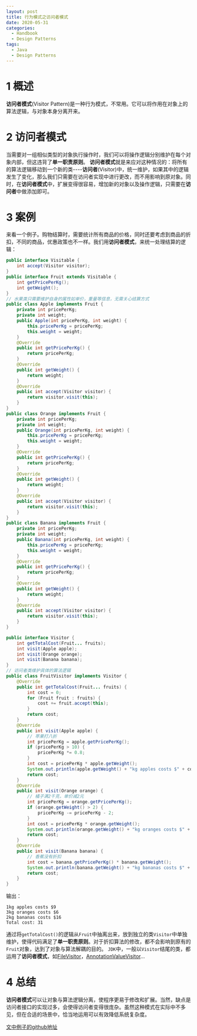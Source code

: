 ```yaml
---
layout: post
title: 行为模式之访问者模式
date: 2020-05-31
categories:
  - Handbook
  - Design Patterns
tags:
  - Java
  - Design Patterns
---
```


# 1 概述

**访问者模式**(Visitor Pattern)是一种行为模式，不常用。它可以将作用在对象上的算法逻辑，与对象本身分离开来。

# 2 访问者模式

当需要对一组相似类型的对象执行操作时，我们可以将操作逻辑分别维护在每个对象内部，但这违背了**单一职责原则**。
**访问者模式**就是来应对这种情况的：将所有的算法逻辑移动到一个新的类----**访问者**(Visitor)中，统一维护，如果其中的逻辑发生了变化，那么我们只需要在访问者实现中进行更改，而不用影响到原对象。同时，在**访问者模式**中，扩展变得很容易，增加新的对象以及操作逻辑，只需要在**访问者**中做添加即可。

# 3 案例

来看一个例子。购物结算时，需要统计所有商品的价格，同时还要考虑到商品的折扣，不同的商品，优惠政策也不一样。我们用**访问者模式**，来统一处理结算的逻辑：
~~~java
public interface Visitable {
    int accept(Visitor visitor);
}
public interface Fruit extends Visitable {
    int getPricePerKg();
    int getWeight();
}
// 水果类只需要维护自身的属性如单价，重量等信息，无需关心结算方式
public class Apple implements Fruit {
    private int pricePerKg;
    private int weight;
    public Apple(int pricePerKg, int weight) {
        this.pricePerKg = pricePerKg;
        this.weight = weight;
    }
    @Override
    public int getPricePerKg() {
        return pricePerKg;
    }
    @Override
    public int getWeight() {
        return weight;
    }
    @Override
    public int accept(Visitor visitor) {
        return visitor.visit(this);
    }
}
public class Orange implements Fruit {
    private int pricePerKg;
    private int weight;
    public Orange(int pricePerKg, int weight) {
        this.pricePerKg = pricePerKg;
        this.weight = weight;
    }
    @Override
    public int getPricePerKg() {
        return pricePerKg;
    }
    @Override
    public int getWeight() {
        return weight;
    }
    @Override
    public int accept(Visitor visitor) {
        return visitor.visit(this);
    }
}
public class Banana implements Fruit {
    private int pricePerKg;
    private int weight;
    public Banana(int pricePerKg, int weight) {
        this.pricePerKg = pricePerKg;
        this.weight = weight;
    }
    @Override
    public int getPricePerKg() {
        return pricePerKg;
    }
    @Override
    public int getWeight() {
        return weight;
    }
    @Override
    public int accept(Visitor visitor) {
        return visitor.visit(this);
    }
}

public interface Visitor {
    int getTotalCost(Fruit... fruits);
    int visit(Apple apple);
    int visit(Orange orange);
    int visit(Banana banana);
}
// 访问者类维护具体的算法逻辑
public class FruitVisitor implements Visitor {
    @Override
    public int getTotalCost(Fruit... fruits) {
        int cost = 0;
        for (Fruit fruit : fruits) {
            cost += fruit.accept(this);
        }
        return cost;
    }
    @Override
    public int visit(Apple apple) {
        // 苹果打八折
        int pricePerKg = apple.getPricePerKg();
        if (pricePerKg > 10) {
            pricePerKg *= 0.8;
        }
        int cost = pricePerKg * apple.getWeight();
        System.out.println(apple.getWeight() + "kg apples costs $" + cost);
        return cost;
    }
    @Override
    public int visit(Orange orange) {
        // 橘子满2千克，单价减2元
        int pricePerKg = orange.getPricePerKg();
        if (orange.getWeight() > 2) {
            pricePerKg -= pricePerKg - 2;
        }
        int cost = pricePerKg * orange.getWeight();
        System.out.println(orange.getWeight() + "kg oranges costs $" + cost);
        return cost;
    }
    @Override
    public int visit(Banana banana) {
        // 香蕉没有折扣
        int cost = banana.getPricePerKg() * banana.getWeight();
        System.out.println(banana.getWeight() + "kg bananas costs $" + cost);
        return cost;
    }
}
~~~

输出：
~~~
1kg apples costs $9
3kg oranges costs $6
2kg bananas costs $16
Total cost: 31
~~~

通过将`getTotalCost()`的逻辑从`Fruit`中抽离出来，放到独立的类`Visitor`中单独维护，使得代码满足了**单一职责原则**。对于折扣算法的修改，都不会影响到原有的`Fruit`对象，达到了对象与算法解耦的目的。
`JDK`中，一般以`Visitor`结尾的类，都运用了**访问者模式**，如[FileVisitor](https://docs.oracle.com/javase/8/docs/api/java/nio/file/FileVisitor.html)，[AnnotationValueVisitor](https://docs.oracle.com/javase/8/docs/api/javax/lang/model/element/AnnotationValueVisitor.html)...

# 4 总结

**访问者模式**可以让对象与算法逻辑分离，使程序更易于修改和扩展。当然，缺点是访问者接口的实现过多，会使得访问者变得很庞杂。虽然这种模式在实际中不多见，但在合适的场景中，恰当地运用可以有效降低系统复杂度。

[文中例子的github地址](https://github.com/chingjustwe/designPattern)